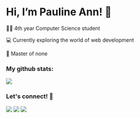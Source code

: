 <h1>Hi, I’m Pauline Ann! 🤗</h1>
<p>👩‍💻 4th year Computer Science student</p>
<p>💻 Currently exploring the world of web development</p>
<p>🤸 Master of none</p>

<h3>My github stats:</h3>
<a href="https://github.com/paulineeannn/paulineeannn"><img src="https://github-readme-stats.vercel.app/api/top-langs/?username=paulineeannn&theme=dracula&show_icons=true&hide_border=true&layout=compact"></a>

<br>
<h3>Let's connect! 🤝</h3>
<a href="https://www.facebook.com/profile.php?id=100002254697629" target="_blank"><img src="https://img.shields.io/badge/Facebook-1877F2?style=for-the-badge&logo=facebook&logoColor=white"></a>
<a href="mailto:paulineannbautista@gmail.com"><img src="https://img.shields.io/badge/Gmail-D14836?style=for-the-badge&logo=gmail&logoColor=white"/></a>
<a href="https://linkedin.com/in/pauline-ann-bautista/" target="_blank"><img src="https://img.shields.io/badge/LinkedIn-0077B5?style=for-the-badge&logo=linkedin&logoColor=white"></a>
